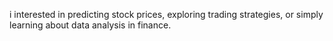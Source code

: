 i interested in predicting stock prices, exploring trading strategies, or simply learning about data analysis in finance. 
